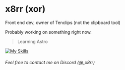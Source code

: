 # x8rr (xor)

Front end dev, owner of Tenclips (not the clipboard tool)

Probably working on something right now.

> Learning Astro

[![My Skills](https://skillicons.dev/icons?i=html,css,js,ts,astro,vite,nodejs,tailwind,netlify,aftereffects,git,bun&perline=6)](#)


###### Feel free to contact me on Discord (@_x8rr)
